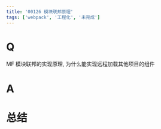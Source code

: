 ```yaml
---
title: '00126 模块联邦原理'
tags: ['webpack', '工程化', '未完成']
---
```


# Q

MF 模块联邦的实现原理, 为什么能实现远程加载其他项目的组件

# A



# 总结



<script>
  function func() {

  }
  
</script>